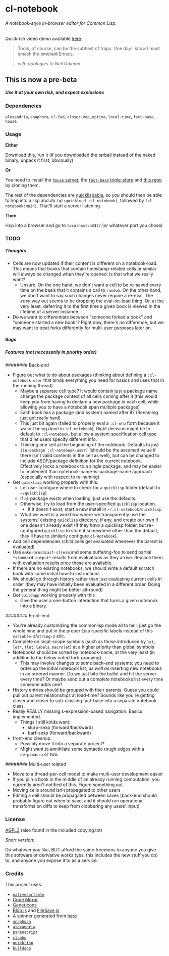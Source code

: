 # cl-notebook
###### A notebook-style in-browser editor for Common Lisp.

Quick-ish video demo available [here](https://vimeo.com/97623064).

> Tools, of course, can be the subtlest of traps.
> One day I know I must smash the ~~emerald~~ Emacs.
>
> *with apologies to Neil Gaiman*

## This is now a pre-beta
##### Use it at your own risk, and expect explosions

### Dependencies

`alexandria`, `anaphora`, `cl-fad`, `closer-mop`, `optima`, `local-time`, `fact-base`, `house`

### Usage

**Either**

Download [this](http://173.255.226.138/cl-notebook-binaries/), run it (if you downloaded the tarball instead of the naked binary, unpack it first, obviously)

**Or**

You need to install the [`house` server](https://github.com/Inaimathi/house), the [`fact-base` triple-store](https://github.com/Inaimathi/fact-base) and [this repo](https://github.com/Inaimathi/cl-notebook) by cloning them.

The rest of the dependencies are [quicklispable](http://www.quicklisp.org/beta/), so you should then be able to hop into a lisp and do `(ql:quickload :cl-notebook)`, followed by `(cl-notebook:main)`. That'll start a server listening.

**Then**

Hop into a browser and go to `localhost:4242/` (or whatever port you chose)

### TODO
##### Thoughts
- Cells are now updated if their content is different on a notebook-load. This means that books that contain timestamp-related cells or similar will always be changed when they're opened. Is that what we really want?
	- Unsure. On the one hand, we don't want a cell to be re-saved every time on the basis that it contains a call to `random`. On the other hand, we don't want to say such changes never require a re-eval. The _easy_ way out seems to be dropping the eval-on-load thing. Or, at the very least, deferring it to the first time a given book is viewed in the lifetime of a server instance.
- Do we want to differentiate between "someone forked a book" and "someone started a new book"? Right now, there's no difference, but we may want to treat forks differently for multi-user purposes later on.

##### Bugs

##### Features (not necessarily in priority order)
######## Back-end
- Figure out what to do about packages (thinking about defining a `:cl-notebook-user` that binds everything you need for basics and uses that in the running thread)
	- Maybe a separate cell type? It would contain just a package name change the package context of all cells coming after it (this would keep you from having to declare a new package in each cell, while allowing you to have a notebook span multiple packages)
	- Each book has a package (and system) named after it? (Renaming just got really hard)
	- This just bit again (failed to properly eval a `:cl-who` form because it wasn't being done in `:cl-notebook`). Right decision might be to default to `:cl-notebook`, but allow a system specification cell type that'd let users specify different info.
	- Thinking one cell at the beginning of the notebook. Defaults to just `(in-package :cl-notebook-user)` (should be the assumed value if there isn't valid contents in the cell as well), but can be changed to include ASDF/package definition for the current notebook. Effectively locks a notebook to a single package, and may be easier to implement than notebook-name-is-package-name approach (especially with respect to re-naming)
- Get `quicklisp` working properly with this.
	- Let user configure where to check for a `quicklisp` folder (default to `~/quicklisp`)
	- If `ql` package exists when loading, just use the defaults.
	- Otherwise, try to load from the user-specified `quicklisp` location.
		- If it doesn't exist, start a new install in `~/.cl-notebook/quicklisp`
	- What we want is a workflow where we transparently use the systems' existing `quicklisp` directory, if any, and create our own if one doesn't already exist (If they *have* a quicklisp folder, but re-configured `quicklisp` to store it somewhere other than the default, they'll have to similarly configure `cl-notebook`).
- Add cell dependencies (child cells get evaluated whenever the parent is evaluated)
- Use `make-broadcast-stream` and some buffering-foo to send partial `*standard-output*` results from evaluations as they arrive. Replace them with evaluation results once those are available.
- If there are no existing notebooks, we should write a default scratch book with some initial how-to instructions
- We should go through history rather than just evaluating current cells in order (they may have initially been evaluated in a different order. Doing the general thing might be better all-round)
- Get `buildapp` working properly with this
	- Give the user a one-button interaction that turns a given notebook into a binary.

######## Front-end
- You're already customizing the commonlisp mode all to hell; just go the whole nine and put in the proper Lisp-specific labels instead of this `variable-3`/`string-2` shit.
- Complete on local-scope symbols (such as those introduced by `let`, `let*`, `flet`, `labels`, `macrolet`) at a higher priority than global symbols
- Notebooks should be sorted by notebook-name, at the very least (in addition to the below noted fork-grouping)
	- This may involve changes to some back-end systems; you need to order up the initial notebook list, _as well as_ inserting new notebooks in an ordered manner. Do we just bite the bullet and hit the server every time? Or maybe send out a complete notebooks list every time someone adds one?
- History entries should be grouped with their parents. Guess you could pull out parent relationships at load-time? Sounds like you're getting closer and closer to sub-classing fact-base into a separate notebook class.
- Really REALLY missing s-expression-based navigation. Basics implemented.
	- Things I still kinda want:
		- slurp-sexp (forward/backward)
		- barf-sexp (forward/backward)
- front-end cleanup.
	- Possibly move it into a separate project?
	- Might want to annihilate some syntactic rough edges with a `defpsmacro` or two.

######## Multi-user related
- Move to a thread-per-cell model to make multi-user development easier
- If you join a book in the middle of an already running computation, you currently aren't notified of this. Figure something out.
- Moving cells around isn't propagated to other users
- Editing a cell should be propagated between saves (back-end should probably figure out when to save, and it should run operational transforms on diffs to keep from clobbering any users' input)

### License

[AGPL3](https://www.gnu.org/licenses/agpl-3.0.html) (also found in the included copying.txt)

*Short version:*

Do whatever you like, BUT afford the same freedoms to anyone you give this software or derivative works (yes, this includes the new stuff you do) to, and anyone you expose it to as a service.

### Credits

This project uses:
- [`nativesortable`](https://github.com/bgrins/nativesortable)
- [Code Mirror](http://codemirror.net/)
- [Genericons](http://genericons.com/)
- [Blob.js](https://github.com/eligrey/Blob.js) and [FileSave.js](https://github.com/eligrey/FileSaver.js)
- A spinner generated from [here](http://preloaders.net/en/letters_numbers_words)
- [`anaphora`](http://www.cliki.net/anaphora)
- [`alexandria`](http://common-lisp.net/project/alexandria/)
- [`parenscript`](http://common-lisp.net/project/parenscript/)
- [`cl-who`](http://weitz.de/cl-who/)
- [`quicklisp`](http://www.quicklisp.org/beta/)
- [`buildapp`](http://www.xach.com/lisp/buildapp/)

